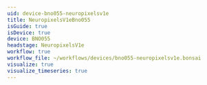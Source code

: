 ```yaml
---
uid: device-bno055-neuropixelsv1e
title: NeuropixelsV1eBno055
isGuide: true
isDevice: true
device: BNO055
headstage: NeuropixelsV1e
workflow: true
workflow_file: ~/workflows/devices/bno055-neuropixelsv1e.bonsai
visualize: true
visualize_timeseries: true
---
```

